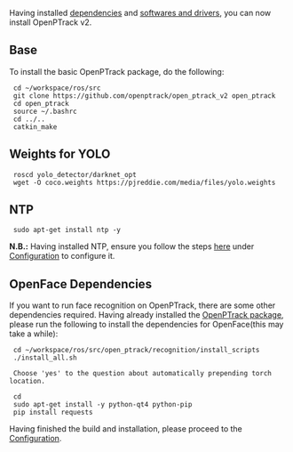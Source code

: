 Having installed [dependencies](https://github.com/OpenPTrack/open_ptrack_v2/wiki/Dependencies) and [softwares and drivers](https://github.com/OpenPTrack/open_ptrack_v2/wiki/CUDA-and-Other-Softwares-Installation), you can now install OpenPTrack v2.

## Base

To install the basic OpenPTrack package, do the following:

     cd ~/workspace/ros/src
     git clone https://github.com/openptrack/open_ptrack_v2 open_ptrack
     cd open_ptrack
     source ~/.bashrc
     cd ../..
     catkin_make

## Weights for YOLO

     roscd yolo_detector/darknet_opt
     wget -O coco.weights https://pjreddie.com/media/files/yolo.weights

## NTP

     sudo apt-get install ntp -y

**N.B.:** Having installed NTP, ensure you follow the steps [here](https://github.com/OpenPTrack/open_ptrack_v2/wiki/Time-Synchronization) under [Configuration](https://github.com/OpenPTrack/open_ptrack_v2/wiki/Configuration) to configure it.


## OpenFace Dependencies

If you want to run face recognition on OpenPTrack, there are some other dependencies required. Having already installed the [OpenPTrack package](https://github.com/OpenPTrack/open_ptrack_v2/wiki/OpenPTrack-v2-Modules#base), please run the following to install the dependencies for OpenFace(this may take a while):  

     cd ~/workspace/ros/src/open_ptrack/recognition/install_scripts
     ./install_all.sh
     
     Choose 'yes' to the question about automatically prepending torch location.

     cd
     sudo apt-get install -y python-qt4 python-pip
     pip install requests



Having finished the build and installation, please proceed to the [Configuration](https://github.com/OpenPTrack/open_ptrack_v2/wiki/Configuration).
